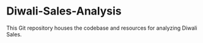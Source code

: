 # Diwali-Sales-Analysis
This Git repository houses the codebase and resources for analyzing Diwali Sales. 
